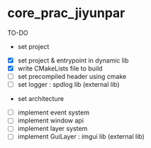 # core_prac_jiyunpar

TO-DO

- set project
- [x] set project & entrypoint in dynamic lib
- [x] write CMakeLists file to build
- [ ] set precompiled header using cmake
- [ ] set logger : spdlog lib (external lib)

- set architecture
- [ ] implement event system
- [ ] implement window api
- [ ] implement layer system
- [ ] implement GuiLayer : imgui lib (external lib)
